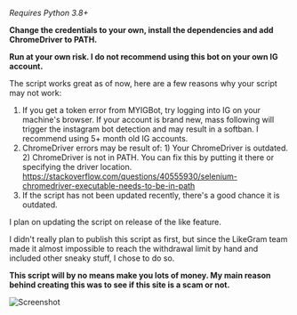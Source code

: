*Requires Python 3.8+*

**Change the credentials to your own, install the dependencies and add ChromeDriver to PATH.**

**Run at your own risk. I do not recommend using this bot on your own IG account.**

The script works great as of now, here are a few reasons why your script may not work:

 1) If you get a token error from MYIGBot, try logging into IG on your machine's browser. If your account is brand new, mass following will trigger the instagram bot detection and may result in a softban. I recommend using 5+ month old IG accounts.
 2) ChromeDriver errors may be result of: 1) Your ChromeDriver is outdated. 2) ChromeDriver is not in PATH. You can fix this by putting it there or specifying the driver location. https://stackoverflow.com/questions/40555930/selenium-chromedriver-executable-needs-to-be-in-path
 3) If the script has not been updated recently, there's a good chance it is outdated.

I plan on updating the script on release of the like feature.

I didn't really plan to publish this script as first, but since the LikeGram team made it almost impossible to reach the withdrawal limit by hand and included other sneaky stuff, I chose to do so.

**This script will by no means make you lots of money. My main reason behind creating this was to see if this site is a scam or not.**

![Screenshot](https://media.discordapp.net/attachments/808273939629473796/886915120826036264/lgbot.png)
